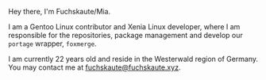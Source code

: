 Hey there, I'm Fuchskaute/Mia. 

I am a Gentoo Linux contributor and Xenia Linux developer, where I am responsible for the repositories, 
package management and develop our `portage` wrapper, `foxmerge`.

I am currently 22 years old and reside in the Westerwald region of Germany.
You may contact me at fuchskaute@fuchskaute.xyz.
